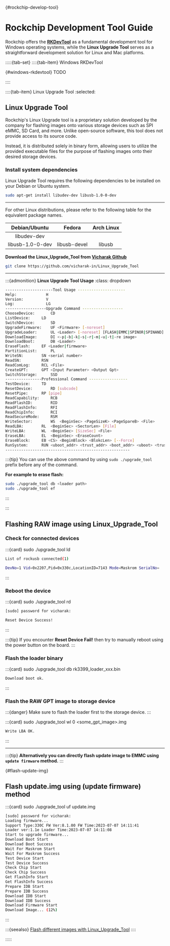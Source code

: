 {#rockchip-develop-tool}

# Rockchip Development Tool Guide

Rockchip offers the [**RKDevTool**](#windows-rkdevtool) as a fundamental development tool for Windows operating systems,
while the **Linux Upgrade Tool** serves as a straightforward development solution for Linux and Mac platforms.

:::::{tab-set}
::::{tab-item} Windows RKDevTool

{#windows-rkdevtool}
TODO

::::

::::{tab-item} Linux Upgrade Tool
:selected:

## Linux Upgrade Tool

Rockchip's Linux Upgrade tool is a proprietary solution developed by the company for flashing images onto
various storage devices such as SPI eMMC, SD Card, and more. Unlike open-source software,
this tool does not provide access to its source code.

Instead, it is distributed solely in binary form, allowing users to utilize the provided executable files
for the purpose of flashing images onto their desired storage devices.

### Install system dependencies

Linux Upgrade Tool requires the following dependencies to be installed on your Debian or Ubuntu system.

```bash
sudo apt-get install libudev-dev libusb-1.0-0-dev
```

---

For other Linux distributions, please refer to the following table for the equivalent package names.

|  Debian/Ubuntu   |    Fedora    | Arch Linux |
| :--------------: | :----------: | :--------: |
|   libudev-dev    |              |            |
| libusb-1.0-0-dev | libusb-devel |   libusb   |

**Download the Linux_Upgrade_Tool from [Vicharak Github](https://github.com/vicharak-in/Linux_Upgrade_Tool)**

```bash
git clone https://github.com/vicharak-in/Linux_Upgrade_Tool
```

---

:::{admonition} **Linux Upgrade Tool Usage**
:class: dropdown

```bash
---------------------Tool Usage ---------------------
Help:             H
Version:          V
Log:              LG
------------------Upgrade Command ------------------
ChooseDevice:		CD
ListDevice:		LD
SwitchDevice:		SD
UpgradeFirmware:	UF <Firmware> [-noreset]
UpgradeLoader:		UL <Loader> [-noreset] [FLASH|EMMC|SPINOR|SPINAND]
DownloadImage:		DI <-p|-b|-k|-s|-r|-m|-u|-t|-re image>
DownloadBoot:		DB <Loader>
EraseFlash:		EF <Loader|firmware>
PartitionList:		PL
WriteSN:		SN <serial number>
ReadSN:			RSN
ReadComLog:		RCL <File>
CreateGPT:		GPT <Input Parameter> <Output Gpt>
SwitchStorage:		SSD
----------------Professional Command -----------------
TestDevice:		TD
ResetDevice:		RD [subcode]
ResetPipe:		RP [pipe]
ReadCapability:		RCB
ReadFlashID:		RID
ReadFlashInfo:		RFI
ReadChipInfo:		RCI
ReadSecureMode:		RSM
WriteSector:		WS  <BeginSec> <PageSizeK> <PageSpareB> <File>
ReadLBA:		RL  <BeginSec> <SectorLen> [File]
WriteLBA:		WL  <BeginSec> [SizeSec] <File>
EraseLBA:		EL  <BeginSec> <EraseCount>
EraseBlock:		EB <CS> <BeginBlock> <BlokcLen> [--Force]
RunSystem:		RUN <uboot_addr> <trust_addr> <boot_addr> <uboot> <trust> <boot>
-------------------------------------------------------
```

:::{tip}
You can use the above command by using `sudo ./upgrade_tool` prefix before any of the command.

**For example to erase flash:**

```bash
sudo ./upgrade_tool db <loader path>
sudo ./upgrade_tool ef
```

:::

:::

## Flashing RAW image using Linux_Upgrade_Tool

### Check for connected devices

:::{card} sudo ./upgrade_tool ld

```bash
List of rockusb connected(1)

DevNo=1 Vid=0x2207,Pid=0x330c,LocationID=7143 Mode=Maskrom SerialNo=
```

:::

### Reboot the device

:::{card} sudo ./upgrade_tool rd

```bash
[sudo] password for vicharak:

Reset Device Success!
```

:::

:::{tip}
If you encounter **Reset Device Fail!** then try to manually reboot using the power button on the board.
:::

### Flash the loader binary

:::{card} sudo ./upgrade_tool db rk3399_loader_xxx.bin

```bash
Download boot ok.
```

:::

### Flash the RAW GPT image to storage device

:::{danger}
Make sure to flash the loader first to the storage device.
:::

:::{card} sudo ./upgrade_tool wl 0 <some_gpt_image>.img

```bash
Write LBA OK.
```

:::

---

:::{tip}
**Alternatively you can directly flash update image to EMMC using `update firmware` method.**
:::

{#flash-update-img}

## Flash update.img using (update firmware) method

:::{card} sudo ./upgrade_tool uf update.img

```bash
[sudo] password for vicharak:
Loading firmware...
Support Type:330C FW Ver:8.1.00 FW Time:2023-07-07 14:11:41
Loader ver:1.1e Loader Time:2023-07-07 14:11:08
Start to upgrade firmware...
Download Boot Start
Download Boot Success
Wait For Maskrom Start
Wait For Maskrom Success
Test Device Start
Test Device Success
Check Chip Start
Check Chip Success
Get FlashInfo Start
Get FlashInfo Success
Prepare IDB Start
Prepare IDB Success
Download IDB Start
Download IDB Success
Download Firmware Start
Download Image... (12%)
```

:::

:::{seealso} [Flash different images with Linux_Upgrade_Tool](#rockchip-upgrade-tool-misc)
::::

:::::

